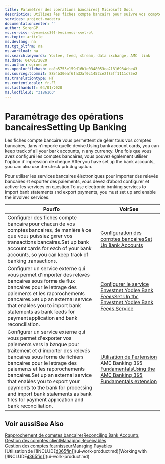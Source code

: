 ```yaml
---
title: Paramétrer des opérations bancaires| Microsoft Docs
description: Utilisez les fiches compte bancaire pour suivre vos comptes bancaires et paramétrer le flux bancaire, telles que Yodlee, pour échanger des données.
services: project-madeira
documentationcenter: ''
author: SorenGP
ms.service: dynamics365-business-central
ms.topic: article
ms.devlang: na
ms.tgt_pltfrm: na
ms.workload: na
ms.search.keywords: Yodlee, feed, stream, data exchange, AMC, link
ms.date: 04/01/2020
ms.author: sgroespe
ms.openlocfilehash: ea9b5753e159d16b1e0348053ea71816934cbe43
ms.sourcegitcommit: 88e4b30eaf6fa32af0c1452ce2f85ff1111c75e2
ms.translationtype: HT
ms.contentlocale: fr-FR
ms.lasthandoff: 04/01/2020
ms.locfileid: "3186163"
---
```

# <a name="setting-up-banking"></a><span data-ttu-id="879fc-103">Paramétrage des opérations bancaires</span><span class="sxs-lookup"><span data-stu-id="879fc-103">Setting Up Banking</span></span>
<span data-ttu-id="879fc-104">Les fiches compte bancaire vous permettent de gérer tous vos comptes bancaires, dans n'importe quelle devise.</span><span class="sxs-lookup"><span data-stu-id="879fc-104">Using bank account cards, you can keep track of all your bank accounts, in any currency.</span></span> <span data-ttu-id="879fc-105">Une fois que vous avez configuré les comptes bancaires, vous pouvez également utiliser l'option d'impression de chèque.</span><span class="sxs-lookup"><span data-stu-id="879fc-105">After you have set up the bank accounts, you can also use the check printing option.</span></span>

<span data-ttu-id="879fc-106">Pour utiliser les services bancaires électroniques pour importer des relevés bancaires et exporter des paiements, vous devez d'abord configurer et activer les services en question.</span><span class="sxs-lookup"><span data-stu-id="879fc-106">To use electronic banking services to import bank statements and  export payments, you must set up and enable the involved services.</span></span>

| <span data-ttu-id="879fc-107">Pour</span><span class="sxs-lookup"><span data-stu-id="879fc-107">To</span></span> | <span data-ttu-id="879fc-108">Voir</span><span class="sxs-lookup"><span data-stu-id="879fc-108">See</span></span> |
| --- | --- |
| <span data-ttu-id="879fc-109">Configurer des fiches compte bancaire pour chacun de vos comptes bancaires, de manière à ce que vous puissiez gérer vos transactions bancaires.</span><span class="sxs-lookup"><span data-stu-id="879fc-109">Set up bank account cards for each of your bank accounts, so you can keep track of banking transactions.</span></span> |[<span data-ttu-id="879fc-110">Configuration des comptes bancaires</span><span class="sxs-lookup"><span data-stu-id="879fc-110">Set Up Bank Accounts</span></span>](bank-how-setup-bank-accounts.md) |
| <span data-ttu-id="879fc-111">Configurer un service externe qui vous permet d'importer des relevés bancaires sous forme de flux bancaires pour le lettrage des paiements et les rapprochements bancaires.</span><span class="sxs-lookup"><span data-stu-id="879fc-111">Set up an external service that enables you to import bank statements as bank feeds for payment application and bank reconciliation.</span></span> |[<span data-ttu-id="879fc-112">Configurer le service Envestnet Yodlee Bank Feeds</span><span class="sxs-lookup"><span data-stu-id="879fc-112">Set Up the Envestnet Yodlee Bank Feeds Service</span></span>](bank-how-setup-bank-statement-service.md) |
| <span data-ttu-id="879fc-113">Configurer un service externe qui vous permet d'exporter vos paiements vers la banque pour traitement et d'importer des relevés bancaires sous forme de fichiers bancaires pour le lettrage des paiements et les rapprochements bancaires.</span><span class="sxs-lookup"><span data-stu-id="879fc-113">Set up an external service that enables you to export your payments to the bank for processing  and import bank statements as bank files for payment application and bank reconciliation.</span></span> |[<span data-ttu-id="879fc-114">Utilisation de l'extension AMC Banking 365 Fundamentals</span><span class="sxs-lookup"><span data-stu-id="879fc-114">Using the AMC Banking 365 Fundamentals extension</span></span>](ui-extensions-amc-banking.md) |

## <a name="see-also"></a><span data-ttu-id="879fc-115">Voir aussi</span><span class="sxs-lookup"><span data-stu-id="879fc-115">See Also</span></span>
[<span data-ttu-id="879fc-116">Rapprochement de comptes bancaires</span><span class="sxs-lookup"><span data-stu-id="879fc-116">Reconciling Bank Accounts</span></span>](bank-manage-bank-accounts.md)  
[<span data-ttu-id="879fc-117">Gestion des comptes client</span><span class="sxs-lookup"><span data-stu-id="879fc-117">Managing Receivables</span></span>](receivables-manage-receivables.md)  
[<span data-ttu-id="879fc-118">Gestion des comptes fournisseur</span><span class="sxs-lookup"><span data-stu-id="879fc-118">Managing Payables</span></span>](payables-manage-payables.md)  
<span data-ttu-id="879fc-119">[Utilisation de [!INCLUDE[d365fin](includes/d365fin_md.md)]](ui-work-product.md)</span><span class="sxs-lookup"><span data-stu-id="879fc-119">[Working with [!INCLUDE[d365fin](includes/d365fin_md.md)]](ui-work-product.md)</span></span>

